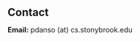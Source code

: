 <h2 style="margin: 60px 0px 10px;">Contact</h2>

<!-- <p><strong>Mailing Address:</strong> 501 E. Daniel St., MC-493, Champaign, IL 61820-6211
<br />
<strong>Office Location:</strong> <a href="https://maps.app.goo.gl/sTBLkKCDBaAD81eA9">Room 5125, 614 E. Daniel St.</a>
<br /> -->
<strong>Email:</strong> <email>pdanso (at) cs.stonybrook.edu</email>
<br />
<!-- <strong>Phone:</strong> (934) 799-1337</p> -->
